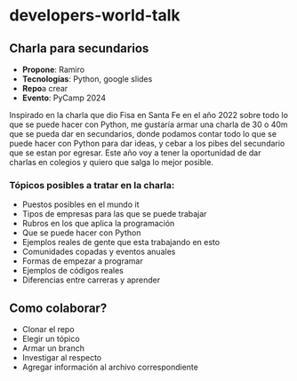 # developers-world-talk

## Charla para secundarios

- **Propone**: Ramiro
- **Tecnologías**: Python, google slides
- **Repo**a crear
- **Evento**: PyCamp 2024

Inspirado en la charla que dio Fisa en Santa Fe en el año 2022 sobre todo lo que se puede hacer con Python, me gustaría armar una charla de 30 o 40m que se pueda dar en secundarios, donde podamos contar todo lo que se puede hacer con Python para dar ideas, y cebar a los pibes del secundario que se estan por egresar.
Este año voy a tener la oportunidad de dar charlas en colegios y quiero que salga lo mejor posible.

### Tópicos posibles a tratar en la charla:

- Puestos posibles en el mundo it
- Tipos de empresas para las que se puede trabajar
- Rubros en los que aplica la programación
- Que se puede hacer con Python
- Ejemplos reales de gente que esta trabajando en esto
- Comunidades copadas y eventos anuales
- Formas de empezar a programar
- Ejemplos de códigos reales
- Diferencias entre carreras y aprender


## Como colaborar?
- Clonar el repo
- Elegir un tópico
- Armar un branch
- Investigar al respecto
- Agregar información al archivo correspondiente